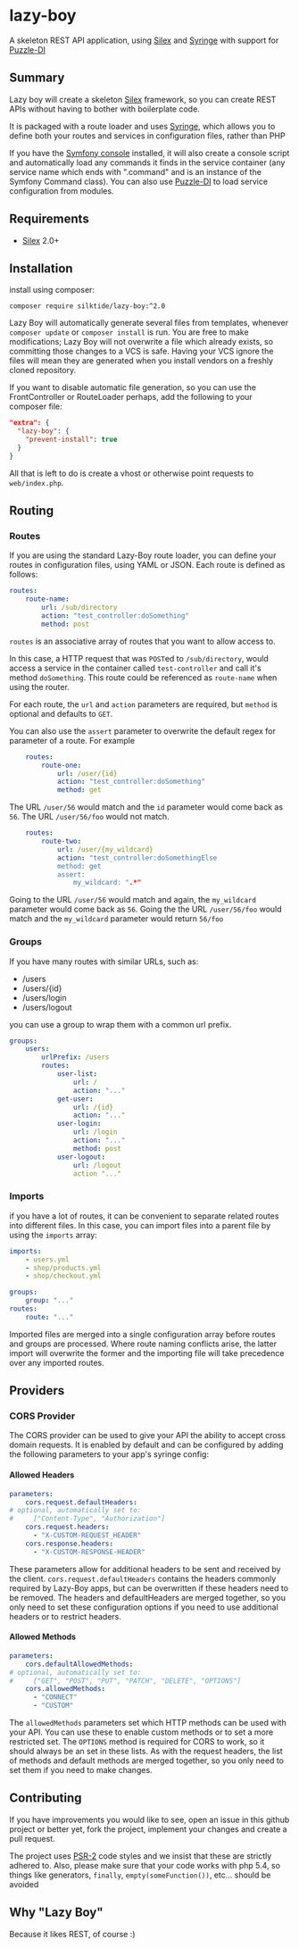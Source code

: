 # lazy-boy
A skeleton REST API application, using [Silex] and [Syringe] with support for [Puzzle-DI]

## Summary
Lazy boy will create a skeleton [Silex] framework, so you can create REST APIs without having to bother with 
boilerplate code.

It is packaged with a route loader and uses [Syringe], which allows you to define both your routes and services in 
configuration files, rather than PHP

If you have the [Symfony console] installed, it will also create a console script and automatically load any commands it
finds in the service container (any service name which ends with ".command" and is an instance of the Symfony Command 
class). You can also use [Puzzle-DI] to load service configuration from modules.

## Requirements

* [Silex] 2.0+

## Installation
install using composer:

    composer require silktide/lazy-boy:^2.0

Lazy Boy will automatically generate several files from templates, whenever `composer update` or `composer install` is run.
You are free to make modifications; Lazy Boy will not overwrite a file which already exists, so committing those changes 
to a VCS is safe. Having your VCS ignore the files will mean they are generated when you install vendors on a freshly 
cloned repository.

If you want to disable automatic file generation, so you can use the FrontController or RouteLoader perhaps, add the 
following to your composer file:

```json
"extra": {
  "lazy-boy": {
    "prevent-install": true
  }
}
```

All that is left to do is create a vhost or otherwise point requests to `web/index.php`.
 
## Routing

### Routes

If you are using the standard Lazy-Boy route loader, you can define your routes in configuration files, using YAML or
JSON. Each route is defined as follows:

```yaml
routes:
    route-name:
        url: /sub/directory
        action: "test_controller:doSomething"
        method: post
```

`routes` is an associative array of routes that you want to allow access to.

In this case, a HTTP request that was `POST`ed to `/sub/directory`, would access a service in the container called
`test-controller` and call it's method `doSomething`. This route could be referenced as `route-name` when using the 
router.

For each route, the `url` and `action` parameters are required, but `method` is optional and defaults to `GET`.

You can also use the `assert` parameter to overwrite the default regex for parameter of a route. For example

```yaml
    routes:
        route-one:
            url: /user/{id}
            action: "test_controller:doSomething"
            method: get
```

The URL `/user/56` would match and the `id` parameter would come back as `56`.
The URL `/user/56/foo` would not match.
```yaml
    routes:
        route-two:
            url: /user/{my_wildcard}
            action: "test_controller:doSomethingElse
            method: get
            assert:
                my_wildcard: ".*"
```

Going to the URL `/user/56` would match and again, the `my_wildcard` parameter would come back as `56`.
Going the the URL `/user/56/foo` would match and the `my_wildcard` parameter would return `56/foo`

### Groups

If you have many routes with similar URLs, such as:

* /users
* /users/{id}
* /users/login
* /users/logout

you can use a group to wrap them with a common url prefix.

```yaml
groups:
    users:
        urlPrefix: /users
        routes:
            user-list:
                url: /
                action: "..."
            get-user:
                url: /{id}
                action: "..."
            user-login:
                url: /login
                action: "..."
                method: post
            user-logout:
                url: /logout
                action "..."
```

### Imports

if you have a lot of routes, it can be convenient to separate related routes into different files. In this case, you can
import files into a parent file by using the `imports` array:

```yaml
imports:
    - users.yml
    - shop/products.yml
    - shop/checkout.yml

groups:
    group: "..."
routes:
    route: "..."
```

Imported files are merged into a single configuration array before routes and groups are processed. Where route naming 
conflicts arise, the latter import will overwrite the former and the importing file will take precedence over any 
imported routes.

## Providers

### CORS Provider

The CORS provider can be used to give your API the ability to accept cross domain requests. It is enabled by default and 
can be configured by adding the following parameters to your app's syringe config:

#### Allowed Headers

```yaml
parameters:
    cors.request.defaultHeaders:
# optional, automatically set to:
#     ["Content-Type", "Authorization"]
    cors.request.headers:
      - "X-CUSTOM-REQUEST_HEADER"
    cors.response.headers:
      - "X-CUSTOM-RESPONSE-HEADER"
```

These parameters allow for additional headers to be sent and received by the client. `cors.request.defaultHeaders` 
contains the headers commonly required by Lazy-Boy apps, but can be overwritten if these headers need to be removed. The 
headers and defaultHeaders are merged together, so you only need to set these configuration options if you need to use
additional headers or to restrict headers.

#### Allowed Methods

```yaml
parameters:
    cors.defaultAllowedMethods:
# optional, automatically set to:
#     ["GET", "POST", "PUT", "PATCH", "DELETE", "OPTIONS"]
    cors.allowedMethods:
      - "CONNECT"
      - "CUSTOM"
```

The `allowedMethods` parameters set which HTTP methods can be used with your API. You can use these to enable custom 
methods or to set a more restricted set. The `OPTIONS` method is required for CORS to work, so it should always be an
set in these lists. As with the request headers, the list of methods and default methods are merged together, so you 
only need to set them if you need to make changes.

## Contributing

If you have improvements you would like to see, open an issue in this github project or better yet, fork the project,
implement your changes and create a pull request.

The project uses [PSR-2] code styles and we insist that these are strictly adhered to. Also, please make sure that your
code works with php 5.4, so things like generators, `finally`, `empty(someFunction())`, etc... should be avoided

## Why "Lazy Boy"
Because it likes REST, of course :)


[Silex]: https://github.com/silexphp/silex
[Syringe]: https://github.com/silktide/syringe
[Puzzle-DI]: https://github.com/downsider/puzzle-di
[Symfony console]: https://github.com/symfony/console
[PSR-2]: https://github.com/php-fig/fig-standards/blob/master/accepted/PSR-2-coding-style-guide.md
